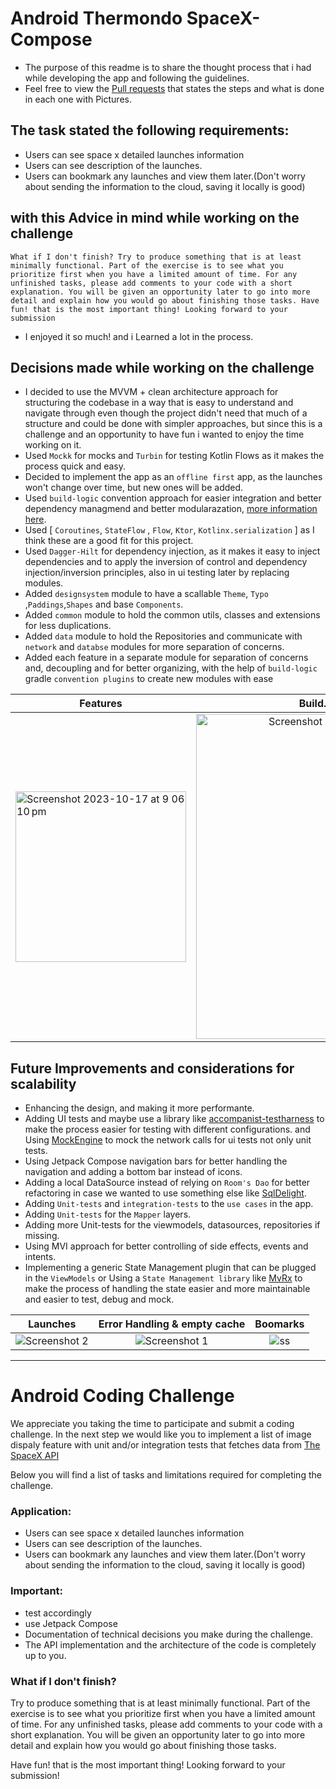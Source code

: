 # Android Thermondo SpaceX-Compose

- The purpose of this readme is to share the thought process that i had while developing the app and following the guidelines.
- Feel free to view the [Pull requests](https://github.com/EsmaeelNabil/SpaceX-Compose/pulls?q=is%3Apr+is%3Aclosed) that states the steps and what is done in each one with Pictures.

## The task stated the following requirements:

- Users can see space x detailed launches information
- Users can see description of the launches.
- Users can bookmark any launches and view them later.(Don't worry about sending the information to the cloud, saving it locally is good)

## with this Advice in mind while working on the challenge
`What if I don't finish?
Try to produce something that is at least minimally functional. Part of the exercise is to see what you prioritize first when you have a limited amount of time. For any unfinished tasks, please add comments to your code with a short explanation. You will be given an opportunity later to go into more detail and explain how you would go about finishing those tasks.
Have fun! that is the most important thing! Looking forward to your submission`

- I enjoyed it so much! and i Learned a lot in the process.

  
## Decisions made while working on the challenge

- I decided to use the MVVM + clean architecture approach for structuring the codebase in a way that is easy to understand and navigate through even though the project didn't need that much of a structure and could be done with simpler approaches, but since this is a challenge and an opportunity to have fun i wanted to enjoy the time working on it.
- Used `Mockk` for mocks and `Turbin` for testing Kotlin Flows as it makes the process quick and easy.
- Decided to implement the app as an `offline first` app, as the launches won't change over time, but new ones will be added.
- Used `build-logic` convention approach for easier integration and better dependency managmend and better modularazation, [more information here](https://github.com/android/nowinandroid/blob/main/build-logic/README.md).
- Used [ `Coroutines`, `StateFlow` , `Flow`, `Ktor`, `Kotlinx.serialization` ] as I think these are a good fit for this project.
- Used `Dagger-Hilt` for dependency injection, as it makes it easy to inject dependencies and to apply the inversion of control and dependency injection/inversion principles, also in ui testing later by replacing modules.
- Added `designsystem` module to have a scallable `Theme`, `Typo` ,`Paddings`,`Shapes` and base `Components`.
- Added `common` module to hold the common utils, classes and extensions for less duplications.
- Added `data` module to hold the Repositories and communicate with `network` and `databse` modules for more separation of concerns.
- Added each feature in a separate module for separation of concerns and, decoupling and for better organizing, with the help of `build-logic` gradle `convention plugins` to create new modules with ease


| Features   |      Build.gradle.kts(feature)      |
|----------|:-------------:|
| <img width="273" alt="Screenshot 2023-10-17 at 9 06 10 pm" src="https://github.com/EsmaeelNabil/SpaceX-Compose/assets/28542963/b6e72457-2d7e-4121-87d7-2c4aa820ad29"> | <img width="520" alt="Screenshot 2023-10-17 at 9 07 48 pm" src="https://github.com/EsmaeelNabil/SpaceX-Compose/assets/28542963/f13891fc-ebde-48f1-83de-45c407a87a95">|


## Future Improvements and considerations for scalability 
- Enhancing the design, and making it more performante.
- Adding UI tests and maybe use a library like [accompanist-testharness](https://google.github.io/accompanist/testharness) to make the process easier for testing with different configurations. and Using [MockEngine](https://ktor.io/docs/http-client-testing.html) to mock the network calls for ui tests not only unit tests.
- Using Jetpack Compose navigation bars for better handling the navigation and adding a bottom bar instead of icons.
- Adding a local DataSource instead of relying on `Room's Dao` for better refactoring in case we wanted to use something else like [SqlDelight](https://github.com/cashapp/sqldelight).
- Adding `Unit-tests` and `integration-tests` to the `use cases` in the app.
- Adding `Unit-tests` for the `Mapper` layers.
- Adding more Unit-tests for the viewmodels, datasources, repositories if missing.
- Using MVI approach for better controlling of side effects, events and intents.
- Implementing a generic State Management plugin that can be plugged in the `ViewModels` or Using a `State Management library` like [MvRx](https://github.com/airbnb/mavericks) to make the process of handling the state easier and more maintainable and easier to test, debug and mock.

  
| Launches   |      Error Handling & empty cache      | Boomarks | 
|----------|:-------------:|:----------:|
|![Screenshot 2](https://github.com/EsmaeelNabil/SpaceX-Compose/assets/28542963/aa4372df-6cd8-4dd2-8fb1-bcf247ce8434)|  ![Screenshot 1](https://github.com/EsmaeelNabil/SpaceX-Compose/assets/28542963/24f8c9b4-622e-421f-807f-92ccca1c9946) | ![ss](https://user-images.githubusercontent.com/28542963/275959964-bd14b20e-4e47-495c-8ba7-17ef25214ff1.png) |

























---------------------------------------------------------------------------

# Android Coding Challenge

We appreciate you taking the time to participate and submit a coding challenge. 
In the next step we would like you to implement a list of image dispaly feature with unit and/or integration tests
that fetches data from [The SpaceX API](https://github.com/r-spacex/SpaceX-API/blob/master/docs/README.md) 

Below you will find a list of tasks and limitations
required for completing the challenge.


### Application:

* Users can see space x detailed launches information
* Users can see description of the launches.
* Users can bookmark any launches and view them later.(Don't worry about sending the information to the cloud, saving it locally is good)

### Important:

* test accordingly
* use Jetpack Compose
* Documentation of technical decisions you make during the challenge. 
* The API implementation and the architecture of the code is completely up to you.


### What if I don't finish?

Try to produce something that is at least minimally functional. Part of the exercise is to see what you prioritize first
when you have a limited amount of time. For any unfinished tasks, please add comments to your code with a
short explanation. You will be given an opportunity later to go into more detail and explain how you would go about
finishing those tasks.


Have fun! that is the most important thing!
Looking forward to your submission!
